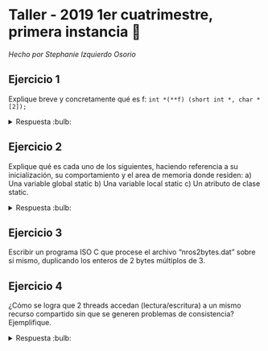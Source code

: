 # Taller - 2019 1er cuatrimestre, primera instancia :dart:
_Hecho por Stephanie Izquierdo Osorio_

## Ejercicio 1

Explique breve y concretamente qué es f:
`int *(**f) (short int *, char *[2]);`

<details>
<summary> Respuesta :bulb:</b></summary>

f es un puntero a un puntero de funcion que recibe un puntero a short int y un array de 2 punteros a char, y devuelve un puntero a int.

</details>

## Ejercicio 2

Explique qué es cada uno de los siguientes, haciendo referencia a su inicialización, su comportamiento y el area de memoria donde residen: a) Una variable global static b) Una variable local static c) Un atributo de clase static.

<details>
<summary> Respuesta :bulb:</b></summary>

- a: Una variable global static es una variable que tiene el lifetime del programa, y es visibole solo en él ya que al ser static no puede ser compartida entre otros archivos. Reside en el Data Segment y  si no se la definio explicitamente se le dara un valor Null

- b Una variable local static reside en el data segment, Al ser static, su visibilidad se restringe al scope de donde fue definida pero su lifetime es desde el momento de definicion hasta el final de la ejecucion del programa. No son inicializadas hasta que el programador lo haga explicitamente definiendo la variable.

- c atributo de clase static: Recide en el data segment, su visibilidad es global. Los atributos pueden ser publicos o privados modificando asi tambien el acceso.

</details>

## Ejercicio 3

Escribir un programa ISO C que procese el archivo “nros2bytes.dat” sobre sí mismo, duplicando los enteros de 2 bytes múltiplos de 3.

## Ejercicio 4

¿Cómo se logra que 2 threads accedan (lectura/escritura) a un mismo recurso compartido sin que se generen problemas de consistencia? Ejemplifique.

<details>
<summary> Respuesta :bulb:</b></summary>

Para lograr que no hayan problemas de consistencia o race condition cuando se quiera acceder a mismo recurso compartido tenemos que utilizar un mutex. Esto nos garantizaran que el codigo al cual acceden los threads solo se pueda acceder a el por uno solo. Entonces
un hilo toma el mutex y hasta que no lo libere no puede otro acceder a este. Ejemplo:

```cpp
int counter = 0;
std::mutex m;

void incrementar(){
    m.lock();
    counter++;
    m.unlock();
}

</details>

```
## Ejercicio 5

Escriba el .H de una biblioteca de funciones ISO C para cadenas de caracteres. Incluya, al menos, 4 funciones.

## Ejercicio 6

¿Qué es una macro de C? Detalle las buenas prácticas para su definición. Ejemplifique

<details>
<summary> Respuesta :bulb:</b></summary>

Una macro en C es como un alias de una porcion de codigo, en el cual en el preprocesamiento del compilado se hace un find y replace de este con lo cual es muy importante respetar la siguien buena practica: Entrecerrar entre parentesis los argumentos de la funcion. Ejemplo:

```c
#define GOOD_SQR(x) (x)*(x) //RESPETA LAS BUENAS PRACTICAS
#define BAD_SQR(x) x*x //NO RESPETA LAS BUENAS PRACTICAS

int cuatro = GOOD_SQR(1+1); //(1+1)*(1+1);

int no_da_cuatro = BAD_SQR(1+1); //1+1*1+1 = 3

```

</details>

## Ejercicio 7

Describa el proceso de transformación de código fuente a un ejecutable. Precise las etapas y las tareas desarrolladas en cada una de ellas.

<details>
<summary> Respuesta :bulb:</b></summary>

Primero el codigo fuente pasa por un preprocesamiento donde se eliminan los comentarios, se resuelven las macros (haciedno un find del alias and replace del codigo) y se resuelven las directivas de compilacion.

Luego pasa al procesado de compilacion en la cual junto con el ensamblador se hace una traduccion del codigo fuente a codigo objeto.

Luego el linekr se encarga de juntar los codigos objetos necesarios para la correcta ejecucion del programa y genera asi el ejecutable.

</details>

## Ejercicio 8
Indique la salida del siguiente programa:
```
class A {
    A(){cout << “A()” << endl;}
    ~A(){ cout << “~A()” << endl;}
}
class B : public A {
    B(){cout << “B()” << endl;}
    ~B(){ cout << “~B()” << endl;}
}
```
<details>
<summary> Respuesta :bulb:</b></summary>

A()

B()

~B()

~A()

</details>

## Ejercicio 9

Implemente una función C++ denominada Sacar que reciba dos listas de elementos y devuelva una nueva lista con los elementos de la primera que no están en la segunda:

[Respuesta](Ej-9.cpp)


## Ejercicio 10
Escriba un programa que reciba por línea de comandos un Puerto y una IP. El programa debe establecer una unica conexión, quedar en escucha e imprimir en stdout todo lo recibido. Al recibir el texto ‘FINAL’ debe finalizar el programa sin imprimir dicho texto.

[Respuesta](Ej-10.cpp)
